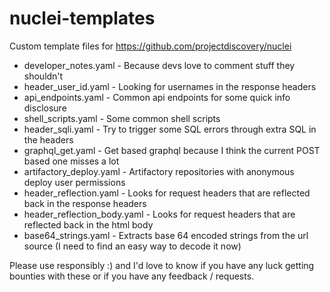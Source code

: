 # nuclei-templates

Custom template files for https://github.com/projectdiscovery/nuclei

  * developer_notes.yaml - Because devs love to comment stuff they shouldn't
  * header_user_id.yaml - Looking for usernames in the response headers
  * api_endpoints.yaml - Common api endpoints for some quick info disclosure
  * shell_scripts.yaml - Some common shell scripts
  * header_sqli.yaml - Try to trigger some SQL errors through extra SQL in the headers
  * graphql_get.yaml - Get based graphql because I think the current POST based one misses a lot
  * artifactory_deploy.yaml - Artifactory repositories with anonymous deploy user permissions
  * header_reflection.yaml - Looks for request headers that are reflected back in the response headers 
  * header_reflection_body.yaml - Looks for request headers that are reflected back in the html body
  * base64_strings.yaml - Extracts base 64 encoded strings from the url source (I need to find an easy way to decode it now)
  
Please use responsibly :) and I'd love to know if you have any luck getting bounties with these or if you have any feedback / requests.

